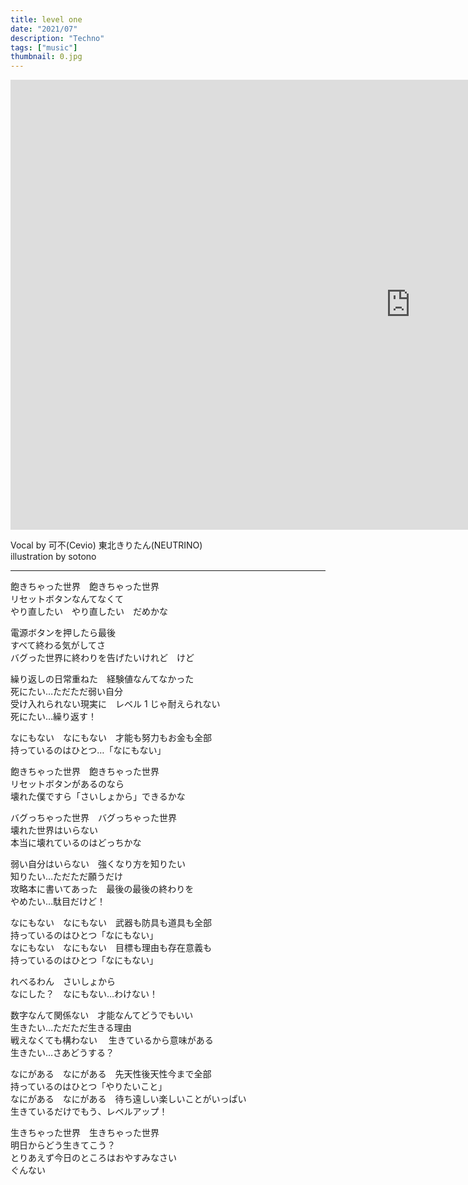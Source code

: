 ```yaml
---
title: level one
date: "2021/07"
description: "Techno"
tags: ["music"]
thumbnail: 0.jpg
---
```


<iframe width="1280" height="720" src="https://www.youtube.com/embed/jdyOcinoDA0" title="YouTube video player" frameborder="0" allow="accelerometer; autoplay; clipboard-write; encrypted-media; gyroscope; picture-in-picture" allowfullscreen></iframe>

Vocal by 可不(Cevio) 東北きりたん(NEUTRINO)  
illustration by sotono

---

飽きちゃった世界　飽きちゃった世界  
リセットボタンなんてなくて  
やり直したい　やり直したい　だめかな

電源ボタンを押したら最後  
すべて終わる気がしてさ  
バグった世界に終わりを告げたいけれど　けど

繰り返しの日常重ねた　経験値なんてなかった  
死にたい…ただただ弱い自分  
受け入れられない現実に　レベル 1 じゃ耐えられない  
死にたい…繰り返す！

なにもない　なにもない　才能も努力もお金も全部  
持っているのはひとつ…「なにもない」

飽きちゃった世界　飽きちゃった世界  
リセットボタンがあるのなら  
壊れた僕ですら「さいしょから」できるかな

バグっちゃった世界　バグっちゃった世界  
壊れた世界はいらない  
本当に壊れているのはどっちかな

弱い自分はいらない　強くなり方を知りたい  
知りたい…ただただ願うだけ  
攻略本に書いてあった　最後の最後の終わりを  
やめたい…駄目だけど！

なにもない　なにもない　武器も防具も道具も全部  
持っているのはひとつ「なにもない」  
なにもない　なにもない　目標も理由も存在意義も  
持っているのはひとつ「なにもない」

れべるわん　さいしょから  
なにした？　なにもない…わけない！

数字なんて関係ない　才能なんてどうでもいい  
生きたい…ただただ生きる理由  
戦えなくても構わない　 生きているから意味がある  
生きたい…さあどうする？

なにがある　なにがある　先天性後天性今まで全部  
持っているのはひとつ「やりたいこと」  
なにがある　なにがある　待ち遠しい楽しいことがいっぱい  
生きているだけでもう、レベルアップ！

生きちゃった世界　生きちゃった世界  
明日からどう生きてこう？  
とりあえず今日のところはおやすみなさい  
ぐんない
